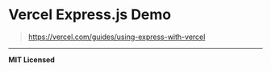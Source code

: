 # Vercel Express.js Demo

> https://vercel.com/guides/using-express-with-vercel

---

**MIT Licensed**
